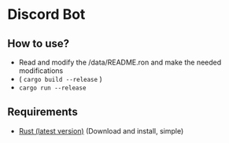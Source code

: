 # Discord Bot

## How to use?
* Read and modify the /data/README.ron and make the needed modifications
* ( ```cargo build --release``` )
* ```cargo run --release```

## Requirements
* [Rust (latest version)](https://www.rust-lang.org/) (Download and install, simple)
